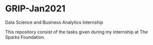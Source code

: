 # GRIP-Jan2021
Data Science and Business Analytics Internship

This repository consist of the tasks given during my internship at The Sparks Foundation.
